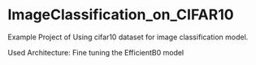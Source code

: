 # ImageClassification_on_CIFAR10

Example Project of Using cifar10 dataset for image classification model.

Used Architecture: Fine tuning the EfficientB0 model 
